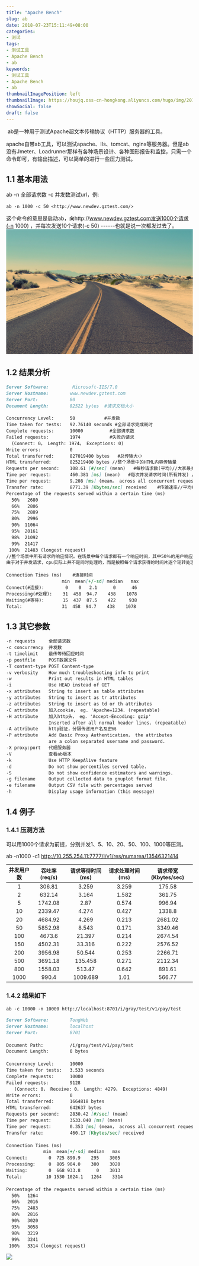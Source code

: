 ```yaml
---
title: "Apache Bench"
slug: ab
date: 2018-07-23T15:11:49+08:00
categories:
- 测试
tags:
- 测试工具
- Apache Bench
- ab
keywords:
- 测试工具
- Apache Bench
- ab
thumbnailImagePosition: left
thumbnailImage: https://houjq.oss-cn-hongkong.aliyuncs.com/hugo/img/20190602175855.png
showSocial: false
draft: false
---
```

​	ab是一种用于测试Apache超文本传输协议（HTTP）服务器的工具。
<!--more-->

​	apache自带ab工具，可以测试apache、IIs、tomcat、nginx等服务器。但是ab没有Jmeter、Loadrunner那样有各种场景设计、各种图形报告和监控，只需一个命令即可，有输出描述，可以简单的进行一些压力测试。

## 1.1 基本用法

ab -n 全部请求数 -c 并发数测试url，例:

```
ab -n 1000 -c 50 <http://www.newdev.gztest.com/>
```

这个命令的意思是启动ab，向http://www.newdev.gztest.com发送1000个请求(-n 1000) ，并每次发送10个请求(-c 50) ------也就是说一次都发过去了。![](/assets/img01.jpg)

## 1.2 结果分析

```markdown
Server Software:         Microsoft-IIS/7.0
Server Hostname:        www.newdev.gztest.com
Server Port:            80
Document Length:        82522 bytes  #请求文档大小

Concurrency Level:      50           #并发数  
Time taken for tests:   92.76140 seconds #全部请求完成耗时
Complete requests:      10000          #全部请求数
Failed requests:        1974           #失败的请求
  (Connect: 0。 Length: 1974。 Exceptions: 0)
Write errors:           0
Total transferred:      827019400 bytes   #总传输大小 
HTML transferred:       825219400 bytes //整个场景中的HTML内容传输量
Requests per second:    108.61 [#/sec] (mean)   #每秒请求数(平均)//大家最关心的指标之一，相当于 LR 中的每秒事务数，后面括号中的 mean 表示这是一个平均值
Time per request:       460.381 [ms] (mean)   #每次并发请求时间(所有并发) //大家最关心的指标之二，相当于 LR 中的平均事务响应时间，后面括号中的 mean 表示这是一个平均值
Time per request:       9.208 [ms] (mean。 across all concurrent requests)   #每一请求时间(并发平均)  //每个请求实际运行时间的平均值
Transfer rate:          8771.39 [Kbytes/sec] received    #传输速率//平均每秒网络上的流量，可以帮助排除是否存在网络流量过大导致响应时间延长的问题
Percentage of the requests served within a certain time (ms)
  50%   2680
  66%   2806
  75%   2889
  80%   2996
  90%  11064
  95%  20161
  98%  21092
  99%  21417
 100%  21483 (longest request)
//整个场景中所有请求的响应情况。在场景中每个请求都有一个响应时间，其中50％的用户响应时间小于2680毫秒，60％的用户响应时间小于2806毫秒，最大的响应时间小于21417毫秒 
由于对于并发请求，cpu实际上并不是同时处理的，而是按照每个请求获得的时间片逐个轮转处理的，所以基本上第一个Time per request时间约等于第二个Time per request时间乘以并发请求数。

Connection Times (ms)    #连接时间
             	     min  mean[+/-sd] median   max
Connect(#连接):        0    0   2.1      0      46
Processing(#处理):    31  458  94.7    438    1078
Waiting(#等待):       15  437  87.5    422     938
Total:         	     31  458  94.7    438    1078

```



## 1.3 其它参数

```markdown
-n requests     全部请求数
-c concurrency  并发数
-t timelimit    最传等待回应时间
-p postfile     POST数据文件
-T content-type POST Content-type
-v verbosity    How much troubleshooting info to print
-w              Print out results in HTML tables
-i              Use HEAD instead of GET
-x attributes   String to insert as table attributes
-y attributes   String to insert as tr attributes
-z attributes   String to insert as td or th attributes
-C attribute    加入cookie， eg. 'Apache=1234. (repeatable)
-H attribute    加入http头， eg. 'Accept-Encoding: gzip'
                Inserted after all normal header lines. (repeatable)
-A attribute    http验证，分隔传递用户名及密码
-P attribute    Add Basic Proxy Authentication， the attributes
                are a colon separated username and password.
-X proxy:port   代理服务器
-V              查看ab版本
-k              Use HTTP KeepAlive feature
-d              Do not show percentiles served table.
-S              Do not show confidence estimators and warnings.
-g filename     Output collected data to gnuplot format file.
-e filename     Output CSV file with percentages served
-h              Display usage information (this message)
```

## 1.4 例子

### 1.4.1 压测方法

可以用1000个请求为前提，分别并发1、5、10、20、50、100、1000等压测。

ab -n1000 -c1 http://10.255.254.11:7777/i/v1/res/numarea/13546321414

| **并发用户数** | **吞吐率(req/s)** | **请求等待时间(ms)** | **请求处理时间(ms)** | **请求带宽(Kbytes/sec)** |
| :------------: | :---------------: | :------------------: | :------------------: | :----------------------: |
|       1        |      306.81       |        3.259         |        3.259         |          175.58          |
|       2        |      632.14       |        3.164         |        1.582         |          361.75          |
|       5        |      1742.08      |         2.87         |        0.574         |          996.94          |
|       10       |      2339.47      |        4.274         |        0.427         |          1338.8          |
|       20       |      4684.92      |        4.269         |        0.213         |         2681.02          |
|       50       |      5852.98      |        8.543         |        0.171         |         3349.46          |
|      100       |      4673.6       |        21.397        |        0.214         |         2674.54          |
|      150       |      4502.31      |        33.316        |        0.222         |         2576.52          |
|      200       |      3956.98      |        50.544        |        0.253         |         2266.71          |
|      500       |      3691.18      |       135.458        |        0.271         |         2112.34          |
|      800       |      1558.03      |        513.47        |        0.642         |          891.61          |
|      1000      |       990.4       |       1009.689       |         1.01         |          566.77          |



### 1.4.2 结果如下

```
ab -c 10000 -n 10000 http://localhost:8701/i/gray/test/v1/pay/test
```

```markdown
Server Software:        TongWeb
Server Hostname:        localhost
Server Port:            8701

Document Path:          /i/gray/test/v1/pay/test
Document Length:        0 bytes

Concurrency Level:      10000
Time taken for tests:   3.533 seconds
Complete requests:      10000
Failed requests:        9128
   (Connect: 0， Receive: 0， Length: 4279， Exceptions: 4849)
Write errors:           0
Total transferred:      1664818 bytes
HTML transferred:       642637 bytes
Requests per second:    2830.42 [#/sec] (mean)
Time per request:       3533.040 [ms] (mean)
Time per request:       0.353 [ms] (mean， across all concurrent requests)
Transfer rate:          460.17 [Kbytes/sec] received

Connection Times (ms)
              min  mean[+/-sd] median   max
Connect:        0  725 890.9    295    3005
Processing:     0  805 904.0    300    3020
Waiting:        0  668 933.8      0    3013
Total:         10 1530 1024.1   1264    3314

Percentage of the requests served within a certain time (ms)
  50%   1264
  66%   2016
  75%   2483
  80%   2816
  90%   3020
  95%   3058
  98%   3219
  99%   3241
 100%   3314 (longest request)
```

![](https://houjq.oss-cn-hongkong.aliyuncs.com/hugo/img/20190602180548.jpg?x-oss-process=style/250_250)

